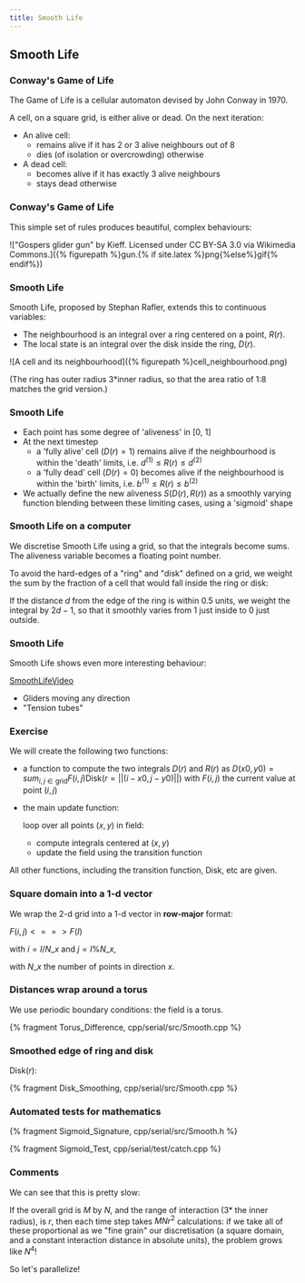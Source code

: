 ```yaml
---
title: Smooth Life
---
```


## Smooth Life

### Conway's Game of Life

The Game of Life is a cellular automaton devised by John Conway in 1970.

A cell, on a square grid, is either alive or dead.
On the next iteration:

* An alive cell:
    * remains alive if it has 2 or 3 alive neighbours out of 8
    * dies (of isolation or overcrowding) otherwise
* A dead cell:
    * becomes alive if it has exactly 3 alive neighbours
    * stays dead otherwise

### Conway's Game of Life

This simple set of rules produces beautiful, complex behaviours:

!["Gospers glider gun" by Kieff. Licensed under CC BY-SA 3.0 via Wikimedia Commons.]({% figurepath %}gun.{% if site.latex %}png{%else%}gif{% endif%})

### Smooth Life

Smooth Life, proposed by Stephan Rafler, extends this to continuous variables:

* The neighbourhood is an integral over a ring centered on a point, $R(r)$.
* The local state is an integral over the disk inside the ring, $D(r)$.

![A cell and its neighbourhood]({% figurepath %}cell_neighbourhood.png)

(The ring has outer radius 3*inner radius, so that the area ratio of 1:8 matches
the grid version.)

### Smooth Life

* Each point has some degree of 'aliveness' in [0, 1]
* At the next timestep
    - a 'fully alive' cell ($D(r)=1$) remains alive if the neighbourhood is within the 'death' limits,
      i.e. $d^{(1)} \leq R(r) \leq d^{(2)}$
    - a 'fully dead' cell ($D(r)=0$) becomes alive if the neighbourhood is within the 'birth' limits,
      i.e. $b^{(1)} \leq R(r) \leq b^{(2)}$
* We actually define the new aliveness $S(D(r),R(r))$ as a smoothly varying function blending between
  these limiting cases, using a 'sigmoid' shape

### Smooth Life on a computer

We discretise Smooth Life using a grid, so that the integrals become sums.
The aliveness variable becomes a floating point number.

To avoid the hard-edges of a "ring" and "disk" defined on a grid, we weight the sum
by the fraction of a cell that would fall inside the ring or disk:

If the distance $d$ from the edge of the ring is within 0.5 units,
we weight the integral by $2d-1$, so that it smoothly varies from 1 just inside to 0 just outside.

### Smooth Life

Smooth Life shows even more interesting behaviour:

[SmoothLifeVideo](https://www.youtube.com/watch?v=KJe9H6qS82I)

* Gliders moving any direction
* "Tension tubes"

### Exercise

We will create the following two functions:

- a function to compute the two integrals $D(r)$ and $R(r)$ as
$D(x0, y0) = sum_{i, j \in \mathrm{grid}} F(i, j) \mathrm{Disk}(r=||(i - x0, j - y0)||)$
with $F(i, j)$ the current value at point $(i, j)$

- the main update function:

    loop over all points $(x, y)$ in field:

    - compute integrals centered at $(x, y)$
    - update the field using the transition function

All other functions, including the transition function, $\mathrm{Disk}$, etc are given.

### Square domain into a 1-d vector

We wrap the 2-d grid into a 1-d vector in **row-major** format:

$F(i, j) <==> F(I)$

with $i = I / {N\_x}$ and $j = I \% {N\_x}$,

with $N\_x$ the number of points in direction $x$.

### Distances wrap around a torus

We use periodic boundary conditions: the field is a torus.

{% fragment Torus_Difference, cpp/serial/src/Smooth.cpp %}

### Smoothed edge of ring and disk

$\mathrm{Disk}(r)$:

{% fragment Disk_Smoothing, cpp/serial/src/Smooth.cpp %}

### Automated tests for mathematics

{% fragment Sigmoid_Signature, cpp/serial/src/Smooth.h %}

{% fragment Sigmoid_Test, cpp/serial/test/catch.cpp %}

### Comments

We can see that this is pretty slow:

If the overall grid is $M$ by $N$, and the range of interaction (3* the inner radius), is $r$, then each time
step takes $MNr^2$ calculations: if we take all of these proportional as we "fine grain" our
discretisation (a square domain, and a constant interaction distance in absolute units), the problem grows
like $N^4$!

So let's parallelize!
